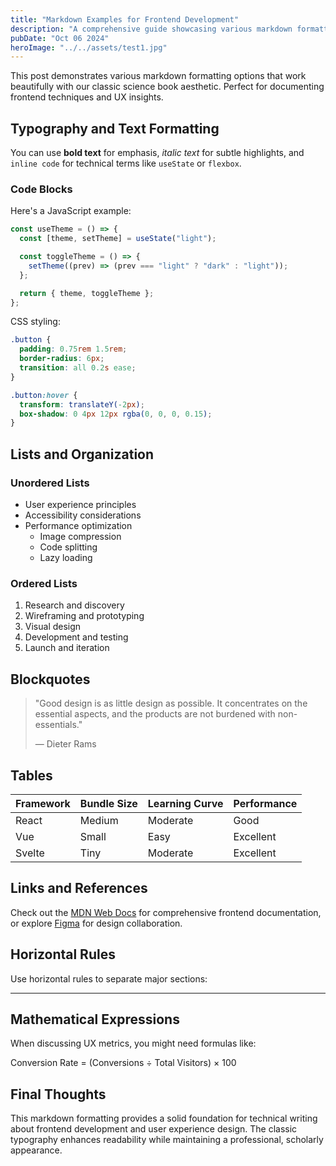 ```yaml
---
title: "Markdown Examples for Frontend Development"
description: "A comprehensive guide showcasing various markdown formatting options for technical writing about frontend and UX topics."
pubDate: "Oct 06 2024"
heroImage: "../../assets/test1.jpg"
---
```


This post demonstrates various markdown formatting options that work beautifully with our classic science book aesthetic. Perfect for documenting frontend techniques and UX insights.

## Typography and Text Formatting

You can use **bold text** for emphasis, _italic text_ for subtle highlights, and `inline code` for technical terms like `useState` or `flexbox`.

### Code Blocks

Here's a JavaScript example:

```javascript
const useTheme = () => {
  const [theme, setTheme] = useState("light");

  const toggleTheme = () => {
    setTheme((prev) => (prev === "light" ? "dark" : "light"));
  };

  return { theme, toggleTheme };
};
```

CSS styling:

```css
.button {
  padding: 0.75rem 1.5rem;
  border-radius: 6px;
  transition: all 0.2s ease;
}

.button:hover {
  transform: translateY(-2px);
  box-shadow: 0 4px 12px rgba(0, 0, 0, 0.15);
}
```

## Lists and Organization

### Unordered Lists

- User experience principles
- Accessibility considerations
- Performance optimization
  - Image compression
  - Code splitting
  - Lazy loading

### Ordered Lists

1. Research and discovery
2. Wireframing and prototyping
3. Visual design
4. Development and testing
5. Launch and iteration

## Blockquotes

> "Good design is as little design as possible. It concentrates on the essential aspects, and the products are not burdened with non-essentials."
>
> — Dieter Rams

## Tables

| Framework | Bundle Size | Learning Curve | Performance |
| --------- | ----------- | -------------- | ----------- |
| React     | Medium      | Moderate       | Good        |
| Vue       | Small       | Easy           | Excellent   |
| Svelte    | Tiny        | Moderate       | Excellent   |

## Links and References

Check out the [MDN Web Docs](https://developer.mozilla.org/) for comprehensive frontend documentation, or explore [Figma](https://figma.com) for design collaboration.

## Horizontal Rules

Use horizontal rules to separate major sections:

---

## Mathematical Expressions

When discussing UX metrics, you might need formulas like:

Conversion Rate = (Conversions ÷ Total Visitors) × 100

## Final Thoughts

This markdown formatting provides a solid foundation for technical writing about frontend development and user experience design. The classic typography enhances readability while maintaining a professional, scholarly appearance.
